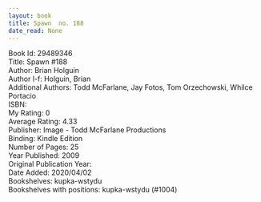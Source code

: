 ```yaml
---
layout: book
title: Spawn  no. 188
date_read: None
---
```


Book Id: 29489346<br />
Title: Spawn #188<br />
Author: Brian Holguin<br />
Author l-f: Holguin, Brian<br />
Additional Authors: Todd McFarlane, Jay Fotos, Tom Orzechowski, Whilce Portacio<br />
ISBN: <br />
My Rating: 0<br />
Average Rating: 4.33<br />
Publisher: Image - Todd McFarlane Productions<br />
Binding: Kindle Edition<br />
Number of Pages: 25<br />
Year Published: 2009<br />
Original Publication Year: <br />
Date Added: 2020/04/02<br />
Bookshelves: kupka-wstydu<br />
Bookshelves with positions: kupka-wstydu (#1004)<br />

